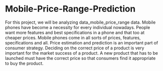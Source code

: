 # Mobile-Price-Range-Prediction
For this project, we will be analyzing data_mobile_price_range data. Mobile phones have become a necessity for every individual nowadays. People want more features and best specifications in a phone and that too at cheaper prices. Mobile phones come in all sorts of prices, features, specifications and all. Price estimation and prediction is an important part of consumer strategy. Deciding on the correct price of a product is very important for the market success of a product. A new product that has to be launched must have the correct price so that consumers find it appropriate to buy the product. 
